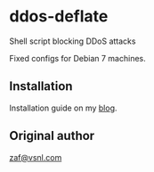 ddos-deflate
============

Shell script blocking DDoS attacks

Fixed configs for Debian 7 machines.


Installation
------------
Installation guide on my [blog].


Original author
---------------
[zaf@vsnl.com]


[blog]:http://blog.amet13.name/2014/08/ddos-ddos-deflate.html
[zaf@vsnl.com]:mailto:zaf@vsnl.com
